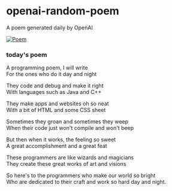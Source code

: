 
# openai-random-poem
 A poem generated daily by OpenAI

[![Poem](https://github.com/fbiego/openai-random-poem/actions/workflows/main.yml/badge.svg)](https://github.com/fbiego/openai-random-poem/actions/workflows/main.yml)

### today's poem  
  
A programming poem, I will write  
For the ones who do it day and night  
  
They code and debug and make it right  
With languages such as Java and C++  
  
They make apps and websites oh so neat  
With a bit of HTML and some CSS sheet  
  
Sometimes they groan and sometimes they weep  
When their code just won't compile and won't beep  
  
But then when it works, the feeling so sweet  
A great accomplishment and a great feat  
  
These programmers are like wizards and magicians  
They create these great works of art and visions  
  
So here's to the programmers who make our world so bright  
Who are dedicated to their craft and work so hard day and night.